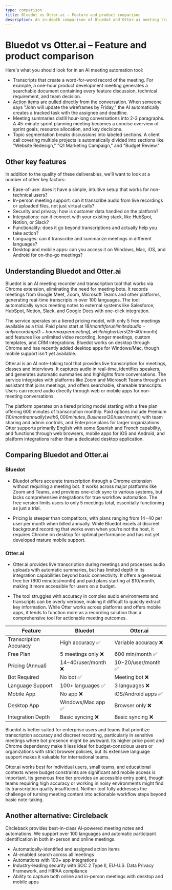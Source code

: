```yaml
---
type: comparison
title: Bluedot vs Otter.ai – Feature and product comparison
description: An in-depth comparison of Bluedot and Otter.ai meeting transcription tools, analyzing key features, pricing, language support, and platform availability to help you choose the right AI meeting assistant.
---
```


# Bluedot vs Otter.ai – Feature and product comparison

Here's what you should look for in an AI meeting automation tool:  
* Transcripts that create a word-for-word record of the meeting. For example, a one-hour product development meeting generates a searchable document containing every feature discussion, technical requirement, and team decision.
* [Action items](/releases/add-action-items-to-meetings) are pulled directly from the conversation. When someone says "John will update the wireframes by Friday," the AI automatically creates a tracked task with the assignee and deadline.
* Meeting summaries distill hour-long conversations into 2-3 paragraphs. A 45-minute sprint planning meeting becomes a concise overview of sprint goals, resource allocation, and key decisions.
* Topic segmentation breaks discussions into labeled sections. A client call covering multiple projects is automatically divided into sections like "Website Redesign," "Q1 Marketing Campaign," and "Budget Review."

## Other key features
In addition to the quality of these deliverables, we'll want to look at a number of other key factors:
* Ease-of-use: does it have a simple, intuitive setup that works for non-technical users?
* In-person meeting support: can it transcribe audio from live recordings or uploaded files, not just virtual calls?
* Security and privacy: how is customer data handled on the platform?
* Integrations: can it connect with your existing stack, like HubSpot, Notion, or Slack?
* Functionality: does it go beyond transcriptions and actually help you take action?
* Languages: can it transcribe and summarize meetings in different languages?
* Desktop and mobile apps: can you access it on Windows, Mac, iOS, and Android for on-the-go meetings?

## Understanding Bluedot and Otter.ai
Bluedot is an AI meeting recorder and transcription tool that works via Chrome extension, eliminating the need for meeting bots. It records meetings from Google Meet, Zoom, Microsoft Teams and other platforms, generating real-time transcripts in over 100 languages. The tool automatically syncs meeting notes to external systems like Salesforce, HubSpot, Notion, Slack, and Google Docs with one-click integration.

The service operates on a tiered pricing model, with only 5 free meetings available as a trial. Paid plans start at $18/month for unlimited audio-only recordings (1-hour max per meeting), while higher tiers ($25-40/month) add features like unlimited video recording, longer meetings, custom templates, and CRM integrations. Bluedot works on desktop through Chrome and has recently added desktop apps for Windows/Mac, though mobile support isn't yet available.

Otter.ai is an AI note-taking tool that provides live transcription for meetings, classes and interviews. It captures audio in real-time, identifies speakers, and generates automatic summaries and highlights from conversations. The service integrates with platforms like Zoom and Microsoft Teams through an assistant that joins meetings, and offers searchable, shareable transcripts. Users can record audio directly through web or mobile apps for non-meeting conversations.

The platform operates on a tiered pricing model starting with a free plan offering 600 minutes of transcription monthly. Paid options include Premium ($10/month annually) with 6,000 minutes, Business ($20/user/month) with team sharing and admin controls, and Enterprise plans for larger organizations. Otter supports primarily English with some Spanish and French capability, and functions through web browsers, mobile apps for iOS and Android, and platform integrations rather than a dedicated desktop application.

## Comparing Bluedot and Otter.ai

### Bluedot

* Bluedot offers accurate transcription through a Chrome extension without requiring a meeting bot. It works across major platforms like Zoom and Teams, and provides one-click sync to various systems, but lacks comprehensive integrations for true workflow automation. The free version limits users to only 5 meetings total, essentially functioning as just a trial.

* Pricing is steeper than competitors, with plans ranging from $14-$40 per user per month when billed annually. While Bluedot excels at discreet background recording that works even when you're not the host, it requires Chrome on desktop for optimal performance and has not yet developed mature mobile support.

### Otter.ai

* Otter.ai provides live transcription during meetings and processes audio uploads with automatic summaries, but has limited depth in its integration capabilities beyond basic connectivity. It offers a generous free tier (600 minutes/month) and paid plans starting at $10/month, making it more accessible for users on a budget.

* The tool struggles with accuracy in complex audio environments and transcripts can be overly verbose, making it difficult to quickly extract key information. While Otter works across platforms and offers mobile apps, it tends to function more as a recording solution than a comprehensive tool for actionable meeting outcomes.

| Feature | Bluedot | Otter.ai |
|---------|---------|----------|
| Transcription Accuracy | High accuracy ✅ | Variable accuracy ❌ |
| Free Plan | 5 meetings only ❌ | 600 min/month ✅ |
| Pricing (Annual) | $14-$40/user/month ❌ | $10-$20/user/month ✅ |
| Bot Required | No bot ✅ | Meeting bot ❌ |
| Language Support | 100+ languages ✅ | 3 languages ❌ |
| Mobile App | No app ❌ | iOS/Android apps ✅ |
| Desktop App | Windows/Mac app ✅ | Browser only ❌ |
| Integration Depth | Basic syncing ❌ | Basic syncing ❌ |

Bluedot is better suited for enterprise users and teams that prioritize transcription accuracy and discreet recording, particularly in sensitive meetings where bot presence might be awkward. Its higher price point and Chrome dependency make it less ideal for budget-conscious users or organizations with strict browser policies, but its extensive language support makes it valuable for international teams.

Otter.ai works best for individual users, small teams, and educational contexts where budget constraints are significant and mobile access is important. Its generous free tier provides an accessible entry point, though teams requiring high accuracy or working in noisy environments might find its transcription quality insufficient. Neither tool fully addresses the challenge of turning meeting content into actionable workflow steps beyond basic note-taking.

## Another alternative: Circleback
Circleback provides best-in-class AI-powered meeting notes and automations. We support over 100 languages and automatic participant identification in both in-person and online meetings.
* Automatically-identified and assigned action items
* AI-enabled search across all meetings
* Automations with 100+ app integrations
* Industry-leading security with SOC 2 Type II, EU-U.S. Data Privacy Framework, and HIPAA compliance
* Ability to capture both online and in-person meetings with desktop and mobile apps